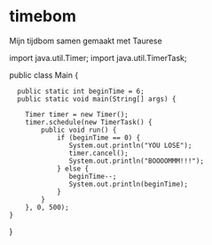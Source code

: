 # timebom

Mijn tijdbom samen gemaakt met Taurese

import java.util.Timer;
import java.util.TimerTask;

   public class Main {
     
      public static int beginTime = 6;
      public static void main(String[] args) {

        Timer timer = new Timer();
        timer.schedule(new TimerTask() {
            public void run() {
                if (beginTime == 0) {
                   System.out.println("YOU LOSE");
                   timer.cancel();
                   System.out.println("BOOOOMMM!!!");
                } else {
                   beginTime--;
                   System.out.println(beginTime);
                }
            }
        }, 0, 500);
    }
}
